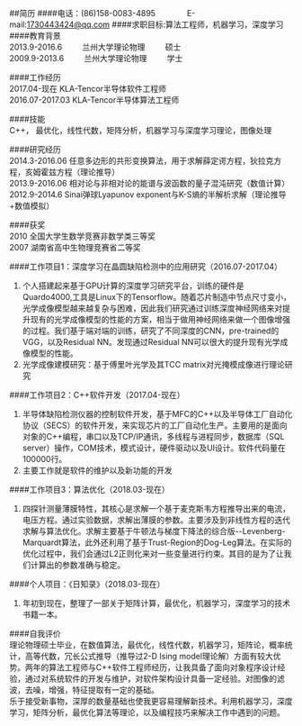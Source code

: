 ##简历
####电话：(86)158-0083-4895&emsp;&emsp;&emsp;&emsp;E-mail:1730443424@qq.com
####求职目标:算法工程师，机器学习，深度学习
####教育背景                                                                               
2013.9-2016.6 &emsp;&emsp;  兰州大学理论物理 &emsp;&emsp;   硕士   
2009.9-2013.6 &emsp;&emsp;  兰州大学理论物理 &emsp;&emsp;   学士    
 
####工作经历                                                                          
2017.04-现在     KLA-Tencor半导体软件工程师     
2016.07-2017.03   KLA-Tencor半导体算法工程师     

####技能                                                                                       
C++， 最优化，线性代数，矩阵分析，机器学习与深度学习理论，图像处理      

####研究经历                                                                                   
2014.3-2016.06 任意多边形的共形变换算法，用于求解薛定谔方程，狄拉克方程，亥姆霍兹方程（理论推导）   
2013.9-2016.06 相对论与非相对论的能谱与波函数的量子混沌研究（数值计算）   
2012.9-2014.6 Sinai弹球Lyapunov exponent与K-S熵的半解析求解（理论推导+数值模拟）     

####获奖                                                                                        
2010 		全国大学生数学竞赛非数学类三等奖   
2007 		湖南省高中生物理竞赛省二等奖   

####工作项目1：深度学习在晶圆缺陷检测中的应用研究（2016.07-2017.04）                                                                             
1. 个人搭建起来基于GPU计算的深度学习研究平台，训练的硬件是Quardo4000,工具是Linux下的Tensorflow。随着芯片制造中节点尺寸变小，光学成像模型越来越复杂与困难，因此我们研究通过训练深度神经网络来对提升现有的光学成像模型的性能的方案，相当于做用神经网络来做一个图像增强的过程。我们基于端对端的训练，研究了不同深度的CNN，pre-trained的VGG，以及Residual NN。发现通过Residual NN可以很大的提升现有光学成像模型的性能。   
2. 光学成像建模研究：基于傅里叶光学及其TCC matrix对光掩模成像进行理论研究   

####工作项目2：C++软件开发（2017.04-现在）                                                                           
1. 半导体缺陷检测仪器的控制软件开发，基于MFC的C++以及半导体工厂自动化协议（SECS）的软件开发，来实现芯片的工厂自动化生产。主要用的是面向对象的C++编程，串口以及TCP/IP通讯，多线程与进程同步，数据库（SQL server）操作，COM技术，模式设计，硬件驱动以及UI设计。软件代码量在100000行。   
2. 主要工作就是软件的维护以及新功能的开发   

####工作项目3：算法优化（2018.03-现在）                                                                           
1. 四探针测量薄膜特性，其核心是求解一个基于麦克斯韦方程推导出来的电流，电压方程。通过实验数据，求解出薄膜的参数。主要涉及到非线性方程的迭代求解与算法优化。求解主要基于牛顿法与梯度下降法的综合版--Levenberg-Marquardt算法，此外还利用了基于Trust-Region的Dog-Leg算法。在实际的优化过程中，我们会通过L2正则化来对一些变量进行约束。其目的是为了让我们计算出的参数准确与稳定。    

####个人项目：《日知录》（2018.03-现在）  
1. 年初到现在，整理了一部关于矩阵计算，最优化，机器学习，深度学习的技术书籍一本。

####自我评价                                                                                   
理论物理硕士毕业，在数值算法，最优化，线性代数，机器学习，矩阵论，概率统计，高等代数，冗长公式推导（推导过2-D Ising model理论解）方面有较大优势。两年的算法工程师与C++软件工程师经历，让我具备了面向对象程序设计经验，通过对系统软件的开发与维护，对软件架构设计具备一定经验。对图像的滤波，去噪，增强，特征提取有一定的基础。   
乐于接受新事物，深厚的数量基础也使我更容易理解新技术。利用机器学习，深度学习，矩阵分析，最优化算法等理论，以及编程技巧来解决工作中遇到的问题。  

